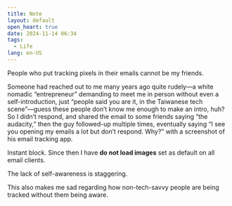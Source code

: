 ```yaml
---
title: Note
layout: default
open_heart: true
date: 2024-11-14 06:34
tags: 
  - Life
lang: en-US
---
```


People who put tracking pixels in their emails cannot be my friends.

Someone had reached out to me many years ago quite rudely—a white nomadic “entrepreneur” demanding to meet me in person without even a self-introduction, just “people said you are it, in the Taiwanese tech scene”—guess these people don’t know me enough to make an intro, huh? So I didn’t respond, and shared the email to some friends saying “the audacity,” then the guy followed-up multiple times, eventually saying “I see you opening my emails a lot but don’t respond. Why?” with a screenshot of his email tracking app.

Instant block. Since then I have **do not load images** set as default on all email clients.

The lack of self-awareness is staggering.

This also makes me sad regarding how non-tech-savvy people are being tracked without them being aware.
